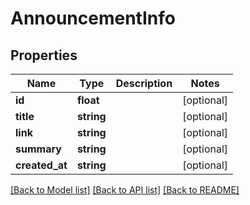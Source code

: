 # AnnouncementInfo

## Properties
Name | Type | Description | Notes
------------ | ------------- | ------------- | -------------
**id** | **float** |  | [optional] 
**title** | **string** |  | [optional] 
**link** | **string** |  | [optional] 
**summary** | **string** |  | [optional] 
**created_at** | **string** |  | [optional] 

[[Back to Model list]](../README.md#documentation-for-models) [[Back to API list]](../README.md#documentation-for-api-endpoints) [[Back to README]](../README.md)


